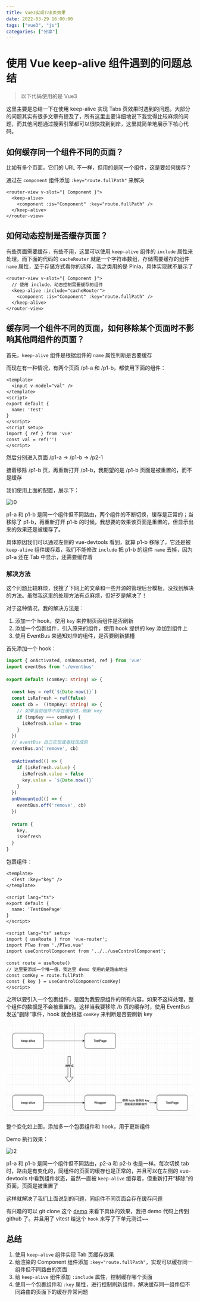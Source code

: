 ```yaml
---
title: Vue3实现Tab页效果
date: 2022-03-29 16:00:00
tags: ["vue3", "js"]
categories: ["分享"]
---
```


# 使用 Vue keep-alive 组件遇到的问题总结

> 以下代码使用的是 Vue3

这里主要是总结一下在使用 keep-alive 实现 Tabs 页效果时遇到的问题。大部分的问题其实有很多文章有提及了，所有这里主要详细地说下我觉得比较麻烦的问题，而其他问题通过搜索引擎都可以很快找到到岸，这里就简单地展示下核心代码。

## 如何缓存同一个组件不同的页面？

比如有多个页面，它们的 URL 不一样，但用的是同一个组件，这是要如何缓存？

通过在 `component` 组件添加 `:key="route.fullPath"` 来解决

```vue
<router-view v-slot="{ Component }">
  <keep-alive>
    <component :is="Component" :key="route.fullPath" />
  </keep-alive>
</router-view>
```



## 如何动态控制是否缓存页面？

有些页面需要缓存，有些不用，这里可以使用 `keep-alive` 组件的 `include` 属性来处理。而下面的代码的 `cacheRouter` 就是一个字符串数组，存储需要缓存的组件 `name`  属性，至于存储方式看你的选择，我之类用的是 Pinia，具体实现就不展示了

```vue
<router-view v-slot="{ Component }">
  // 使用 include，动态控制需要缓存的组件
  <keep-alive :include="cacheRouter">
    <component :is="Component" :key="route.fullPath" />
  </keep-alive>
</router-view>
```



## 缓存同一个组件不同的页面，如何移除某个页面时不影响其他同组件的页面？

首先，`keep-alive` 组件是根据组件的 `name` 属性判断是否要缓存

而现在有一种情况，有两个页面 /p1-a 和 /p1-b，都使用下面的组件：

```vue
<template>
  <input v-model="val" />
</template>
<script>
export default {
  name: 'Test'
}
</script>
<script setup>
import { ref } from 'vue'
const val = ref('')
</script>
```

然后分别进入页面 /p1-a -> /p1-b -> /p2-1

接着移除 /p1-b 页，再重新打开 /p1-b，我期望的是 /p1-b 页面是被重置的，而不是缓存 

我们使用上面的配置，展示下：

![i0](../.vuepress/public/article/vue-keep-alive/i0.gif)

p1-a 和 p1-b 是同一个组件但不同路由，两个组件的不断切换，缓存是正常的；当移除了 p1-b，再重新打开 p1-b 的时候，我想要的效果该页面是重置的，但显示出来的效果还是被缓存了。

具体原因我们可以通过左侧的 vue-devtools 看到，就算 p1-b 移除了，它还是被 `keep-alive` 组件缓存着，我们不能修改 `include` 把 p1-b 的组件 `name` 去掉，因为 p1-a 还在 Tab 中显示，还需要缓存着



### 解决方法

这个问题比较麻烦，我搜了下网上的文章和一些开源的管理后台模板，没找到解决的方法。虽然我这里的处理方法有点麻烦，但好歹是解决了！

对于这种情况，我的解决方法是：

1. 添加一个 hook，使用 `key` 来控制页面组件是否刷新
2. 添加一个包裹组件，引入原来的组件，使用 hook 提供的 key 添加到组件上
3. 使用 EventBus 来通知对应的组件，是否要刷新插槽

首先添加一个 hook：

```typescript
import { onActivated, onUnmounted, ref } from 'vue'
import eventBus from './eventbus'

export default (comKey: string) => {

  const key = ref(`${Date.now()}`)
  const isRefresh = ref(false)
  const cb =  ((tmpKey: string) => {
    // 如果当前组件不存在缓存时，刷新 key
    if (tmpKey === comKey) {
      isRefresh.value = true
    }
  })
  // eventBus 自己实现或者找现成的
  eventBus.on('remove', cb)

  onActivated(() => {
    if (isRefresh.value) {
      isRefresh.value = false
      key.value = `${Date.now()}`
    }
  })
  onUnmounted(() => {
    eventBus.off('remove', cb)
  })

  return {
    key,
    isRefresh
  }
}

```

包裹组件：

```vue
<template>
  <Test :key="key" />
</template>

<script lang="ts">
export default {
  name: 'TestOnePage'
}
</script>

<script lang="ts" setup>
import { useRoute } from 'vue-router';
import PTwo from './PTwo.vue'
import useControlComponent from '../../useControlComponent';

const route = useRoute()
// 这里要添加一个唯一值，我这里 demo 使用的是路由地址
const comKey = route.fullPath
const { key } = useControlComponent(comKey)
</script>
```

之所以要引入一个包裹组件，是因为我要原组件的所有内容，如果不这样处理，整个组件的数据是不会被重置的。这样当我要移除 /b 页的缓存时，使用 EventBus 发送“删除”事件，hook 就会根据 `comKey` 来判断是否要刷新 key

![i1](../.vuepress/public/article/vue-keep-alive/i1.jpg)

整个变化如上图，添加多一个包裹组件和 hook，用于更新组件

Demo 执行效果：

![i2](../.vuepress/public/article/vue-keep-alive/i2.gif)

p1-a 和 p1-b 是同一个组件但不同路由，p2-a 和 p2-b 也是一样。每次切换 tab 时，路由是有变化的，同组件的页面的缓存也是正常的，并且可以在左侧的 vue-devtools 中看到组件状态，虽然一直被 `keep-alive` 缓存着，但重新打开“移除”的页面，页面是被重置了

这样就解决了我们上面说到的问题，同组件不同页面会存在缓存问题

有兴趣的可以 git clone 这个 [demo](https://github.com/rni-l/vue-keep-alive-demo) 来看下具体的效果，我把 demo 代码上传到 github 了。并且用了 vitest 给这个 `hook`  来写了下单元测试~~

## 总结

1. 使用 `keep-alive` 组件实现 Tab 页缓存效果
2. 给渲染的 Component 组件添加 `:key="route.fullPath"`，实现可以缓存同一组件但不同路由的页面
3. 给 `keep-alive` 组件添加 `:include` 属性，控制缓存哪个页面
4. 使用一个包裹组件和 `:key` 属性，进行控制刷新组件，解决缓存同一组件但不同路由的页面下的缓存异常问题

